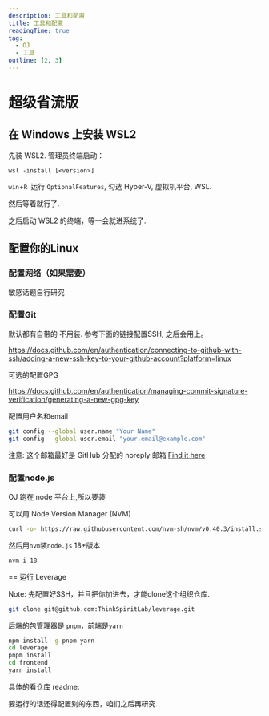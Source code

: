 ```yaml
---
description: 工具和配置
title: 工具和配置
readingTime: true
tag:
  - OJ
  - 工具
outline: [2, 3]
---
```



# 超级省流版

## 在 Windows 上安装 WSL2

先装 WSL2. 管理员终端启动：

```
wsl -install [<version>]
```

`win`+`R `运行 `OptionalFeatures`, 勾选 Hyper-V, 虚拟机平台, WSL.

然后等着就行了.

之后启动 WSL2 的终端，等一会就进系统了.

## 配置你的Linux

### 配置网络（如果需要）

敏感话题自行研究

### 配置Git

默认都有自带的 不用装. 参考下面的链接配置SSH, 之后会用上。

https://docs.github.com/en/authentication/connecting-to-github-with-ssh/adding-a-new-ssh-key-to-your-github-account?platform=linux

可选的配置GPG

https://docs.github.com/en/authentication/managing-commit-signature-verification/generating-a-new-gpg-key

配置用户名和email

```bash
git config --global user.name "Your Name"
git config --global user.email "your.email@example.com"
```

注意: 这个邮箱最好是 GitHub 分配的 noreply 邮箱 [Find it here](https://github.com/settings/emails#:~:text=Primary%20email%20address)

### 配置node.js

OJ 跑在 node 平台上,所以要装

可以用 Node Version Manager (NVM)

```bash
curl -o- https://raw.githubusercontent.com/nvm-sh/nvm/v0.40.3/install.sh | bash
```

然后用`nvm`装`node.js` 18+版本

```bash
nvm i 18
```

== 运行 Leverage

Note: 先配置好SSH，并且把你加进去，才能clone这个组织仓库.

```bash
git clone git@github.com:ThinkSpiritLab/leverage.git
```

后端的包管理器是 `pnpm`，前端是`yarn`

```bash
npm install -g pnpm yarn
cd leverage
pnpm install
cd frontend
yarn install
```
具体的看仓库 readme.

要运行的话还得配置别的东西，咱们之后再研究.